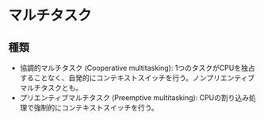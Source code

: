 # マルチタスク

## 種類

- 協調的マルチタスク (Cooperative multitasking): 1つのタスクがCPUを独占することなく、自発的にコンテキストスイッチを行う。ノンプリエンティブマルチタスクとも。
- プリエンティブマルチタスク (Preemptive multitasking): CPUの割り込み処理で強制的にコンテキストスイッチを行う。

